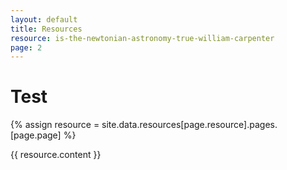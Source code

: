 ```yaml
---
layout: default
title: Resources
resource: is-the-newtonian-astronomy-true-william-carpenter
page: 2
---
```


# Test

{% assign resource = site.data.resources[page.resource].pages.[page.page] %}

{{ resource.content }}
